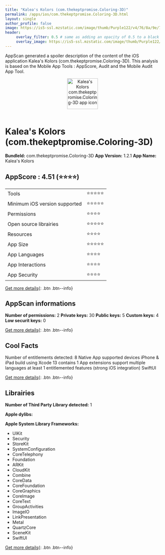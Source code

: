 ```yaml
---
title: "Kalea's Kolors (com.thekeptpromise.Coloring-3D)"
permalink: /apps/ios/com.thekeptpromise.Coloring-3D.html
layout: single
author_profile: false
image: https://is5-ssl.mzstatic.com/image/thumb/Purple122/v4/76/8a/9e/768a9e71-192a-78cd-e7e1-59e250fd7c79/AppIcon-0-1x_U007emarketing-0-7-0-0-85-220.png/512x512bb.jpg
header: 
     overlay_filter: 0.5 # same as adding an opacity of 0.5 to a black background
     overlay_image: https://is5-ssl.mzstatic.com/image/thumb/Purple122/v4/76/8a/9e/768a9e71-192a-78cd-e7e1-59e250fd7c79/AppIcon-0-1x_U007emarketing-0-7-0-0-85-220.png/512x512bb.jpg
---
```

AppScan generated a spoiler description of the content of the iOS application Kalea's Kolors (com.thekeptpromise.Coloring-3D). This analysis is based on the Mobile App Tools : AppScore, Audit and the Mobile Audit App Tool.

  
  
<div style="text-align: center;"><img src="https://is5-ssl.mzstatic.com/image/thumb/Purple122/v4/76/8a/9e/768a9e71-192a-78cd-e7e1-59e250fd7c79/AppIcon-0-1x_U007emarketing-0-7-0-0-85-220.png/512x512bb.jpg" width="100" height="100" alt="Kalea's Kolors com.thekeptpromise.Coloring-3D app icon"></div></br>
  
# Kalea's Kolors (com.thekeptpromise.Coloring-3D)

**BundleId:** com.thekeptpromise.Coloring-3D
**App Version:** 1.2.1
**App Name:** Kalea's Kolors


## AppScore : 4.51 (⭐️⭐️⭐️⭐️) 

<table>
<tr><td> Tools </td><td> ⭐️⭐️⭐️⭐️⭐️ </td></tr>
<tr><td> Minimum iOS version supported </td><td> ⭐️⭐️⭐️⭐️⭐️ </td></tr>
<tr><td> Permissions </td><td> ⭐️⭐️⭐️⭐️ </td></tr>
<tr><td> Open source librairies </td><td> ⭐️⭐️⭐️⭐️⭐️ </td></tr>
<tr><td> Resources </td><td> ⭐️⭐️⭐️⭐️ </td></tr>
<tr><td> App Size </td><td> ⭐️⭐️⭐️⭐️⭐️ </td></tr>
<tr><td> App Languages </td><td> ⭐️⭐️⭐️⭐️ </td></tr>
<tr><td> App Interactions </td><td> ⭐️⭐️⭐️⭐️ </td></tr>
<tr><td> App Security </td><td> ⭐️⭐️⭐️⭐️ </td></tr>
</table>

[Get more details](/pricing.html){: .btn .btn--info}  
  
## AppScan informations 

**Number of permissions:** 2
**Private keys:** 30
**Public keys:** 5
**Custom keys:** 4
**Low securit keys:** 0
  
[Get more details](/pricing.html){: .btn .btn--info}

## Cool Facts

Number of entitlements detected: 8
Native App
supported devices iPhone & iPad
build using Xcode 13
contains 1 App extensions
support multiple languages
at least 1 entitlemented features (strong iOS integration)
SwiftUI
  
[Get more details](/pricing.html){: .btn .btn--info}

## Librairies 
**Number of Third Party Library detected:** 1

**Apple dylibs:**


**Apple System Library Frameworks:**
- UIKit
- Security
- StoreKit
- SystemConfiguration
- CoreTelephony
- Foundation
- ARKit
- CloudKit
- Combine
- CoreData
- CoreFoundation
- CoreGraphics
- CoreImage
- CoreText
- GroupActivities
- ImageIO
- LinkPresentation
- Metal
- QuartzCore
- SceneKit
- SwiftUI


  
[Get more details](/pricing.html){: .btn .btn--info}

